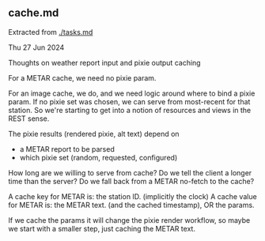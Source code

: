 ## cache.md

Extracted from [./tasks.md](./tasks.md)

Thu 27 Jun 2024

Thoughts on weather report input and pixie output caching

For a METAR cache, we need no pixie param.

For an image cache, we do, and we need logic around where to bind a pixie param.
If no pixie set was chosen, we can serve from most-recent for that station.
So we're starting to get into a notion of resources and views in the REST sense.

The pixie results (rendered pixie, alt text) depend on
* a METAR report to be parsed
* which pixie set (random, requested, configured)

How long are we willing to serve from cache? Do we tell the client a longer time
than the server? Do we fall back from a METAR no-fetch to the cache?

A cache key for METAR is:   the station ID. (implicitly the clock)
A cache value for METAR is: the METAR text. (and the cached timestamp), OR the params.

If we cache the params it will change the pixie render workflow, so maybe we
start with a smaller step, just caching the METAR text.
